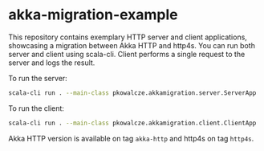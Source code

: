 # akka-migration-example

This repository contains exemplary HTTP server and client applications, showcasing a migration between Akka HTTP and http4s. You can run both server and client using scala-cli. Client performs a single request to the server and logs the result.

To run the server:

```bash
scala-cli run . --main-class pkowalcze.akkamigration.server.ServerApp
```

To run the client: 

```bash
scala-cli run . --main-class pkowalcze.akkamigration.client.ClientApp
```

Akka HTTP version is available on tag `akka-http` and http4s on tag `http4s`.